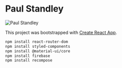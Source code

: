 # Paul Standley

![Paul Standley](http://res.cloudinary.com/pieol2/image/upload/v1516543296/profile-small.png)

This project was bootstrapped with [Create React App](https://github.com/facebook/create-react-app).

```BASH
npm install react-router-dom
npm install styled-components
npm install @material-ui/core
npm install firebase
npm install recompose
```